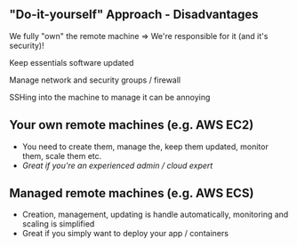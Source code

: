## "Do-it-yourself" Approach - Disadvantages

We fully "own" the remote machine => We're responsible for it (and it's security)!

Keep essentials software updated

Manage network and security groups / firewall

SSHing into the machine to manage it can be annoying

## Your own remote machines (e.g. AWS EC2)

- You need to create them, manage the, keep them updated, monitor them, scale them etc.
- _Great if you're an experienced admin / cloud expert_

## Managed remote machines (e.g. AWS ECS)

- Creation, management, updating is handle automatically, monitoring and scaling is simplified
- Great if you simply want to deploy your app / containers
